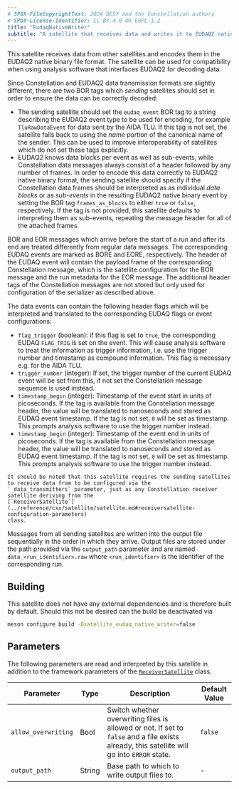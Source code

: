 ```yaml
---
# SPDX-FileCopyrightText: 2024 DESY and the Constellation authors
# SPDX-License-Identifier: CC-BY-4.0 OR EUPL-1.2
title: "EudaqNativeWriter"
subtitle: "A satellite that receives data and writes it to EUDAQ2 native binary formatted files"
---
```


This satellite receives data from other satellites and encodes them in the EUDAQ2 native binary file format.
The satellite can be used for compatibility when using analysis software that interfaces EUDAQ2 for decoding data.

Since Constellation and EUDAQ2 data transmission formats are slightly different, there are two BOR tags which *sending*
satellites should set in order to ensure the data can be correctly decoded:

* The sending satellite should set the `eudaq_event` BOR tag to a string describing the EUDAQ2 event type to be used for
  encoding, for example `TluRawDataEvent` for data sent by the AIDA TLU. If this tag is not set, the satellite falls back
  to using the *name* portion of the canonical name of the sender. This can be used to improve interoperability of
  satellites which do not set these tags explicitly.
* EUDAQ2 knows data blocks per event as well as sub-events, while Constellation data messages always consist of a header
  followed by any number of frames. In order to encode this data correctly to EUDAQ2 native binary format, the sending
  satellite should specify if the Constellation data frames should be interpreted as as individual *data blocks* or as
  *sub-events* in the resulting EUDAQ2 native binary event by setting the BOR tag `frames_as_blocks` to either `true` or
  `false`, respectively. If the tag is not provided, this satellite defaults to interpreting them as sub-events, repeating
  the message header for all of the attached frames.

BOR and EOR messages which arrive before the start of a run and after its end are treated differently from regular data
messages. The corresponding EUDAQ events are marked as BORE and EORE, respectively. The header of the EUDAQ event will
contain the payload frame of the corresponding Constellation message, which is the satellite configuration for the BOR
message and the run metadata for the EOR message. The additional header tags of the Constellation messages are not stored but
only used for configuration of the serializer as described above.

The data events can contain the following header flags which will be interpreted and translated to the corresponding EUDAQ
flags or event configurations:

* `flag_trigger` (boolean): if this flag is set to `true`, the corresponding EUDAQ `FLAG_TRIG` is set on the event. This will
  cause analysis software to treat the information as trigger information, i.e. use the trigger number and timestamp as
  compound information. This flag is necessary e.g. for the AIDA TLU.
* `trigger_number` (integer): If set, the trigger number of the current EUDAQ event will be set from this, if not set the
  Constellation message sequence is used instead.
* `timestamp_begin` (integer): Timestamp of the event start in units of picoseconds. If the tag is available from the
  Constellation message header, the value will be translated to nanoseconds and stored as EUDAQ event timestamp. If the tag
  is not set, `0` will be set as timestamp. This prompts analysis software to use the trigger number instead.
* `timestamp_begin` (integer): Timestamp of the event end in units of picoseconds. If the tag is available from the
  Constellation message header, the value will be translated to nanoseconds and stored as EUDAQ event timestamp. If the tag
  is not set, `0` will be set as timestamp. This prompts analysis software to use the trigger number instead.

```{note}
It should be noted that this satellite requires the sending satellites to receive data from to be configured via the
`_data_transmitters` parameter, just as any Constellation receiver satellite deriving from the
[`ReceiverSatellite`](../reference/cxx/satellite/satellite.md#receiversatellite-configuration-parameters)
class.
```

Messages from all sending satellites are written into the output file sequentially in the order in which they arrive.
Output files are stored under the path provided via the `output_path` parameter and are named `data_<run_identifier>.raw`
where `<run_identifier>` is the identifier of the corresponding run.

## Building

This satellite does not have any external dependencies and is therefore built by default. Should this not be desired can the
build be deactivated via

```sh
meson configure build -Dsatellite_eudaq_native_writer=false
```

## Parameters

The following parameters are read and interpreted by this satellite in addition to the framework parameters of the
[`ReceiverSatellite`](../reference/cxx/satellite/satellite.md#receiversatellite-configuration-parameters) class.

| Parameter | Type | Description | Default Value |
|-----------|------|-------------|---------------|
| `allow_overwriting` | Bool | Switch whether overwriting files is allowed or not. If set to `false` and a file exists already, this satellite will go into `ERROR` state. | `false` |
| `output_path` | String | Base path to which to write output files to. | - |
